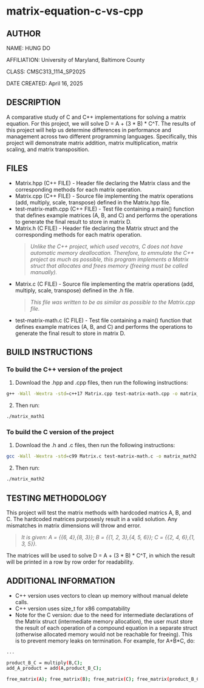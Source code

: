 # matrix-equation-c-vs-cpp
## AUTHOR
NAME: HUNG DO

AFFILIATION: University of Maryland, Baltimore County

CLASS: CMSC313_1114_SP2025

DATE CREATED: April 16, 2025

## DESCRIPTION 
A comparative study of C and C++ implementations for solving a matrix equation. For this project, we will solve D = A + (3 * B) * C^T. The results of this project will help us determine differences in performance and management across two different programming languages. Specifically, this project will demonstrate matrix addition, matrix multiplication, matrix scaling, and matrix transposition.

## FILES
- Matrix.hpp (C++ FILE) - Header file declaring the Matrix class and the corresponding methods for each matrix operation.
- Matrix.cpp (C++ FILE) - Source file implementing the matrix operations (add, multiply, scale, transpose) defined in the Matrix.hpp file.
- test-matrix-math.cpp (C++ FILE) - Test file containing a main() function that defines example matrices (A, B, and C) and performs the operations to generate the final result to store in matrix D.
- Matrix.h (C FILE) - Header file declaring the Matrix struct and the corresponding methods for each matrix operation.
  > *Unlike the C++ project, which used vecotrs, C does not have automatic memory deallocation. Therefore, to emmulate the C++ project as much as possible, this program implements a Matrix struct that allocates and frees memory (freeing must be called manually).*
- Matrix.c (C FILE) - Source file implementing the matrix operations (add, multiply, scale, transpose) defined in the .h file. 
  > *This file was written to be as similar as possible to the Matrix.cpp file.*
- test-matrix-math.c (C FILE) - Test file containing a main() function that defines example matrices (A, B, and C) and performs the operations to generate the final result to store in matrix D.

## BUILD INSTRUCTIONS
### To build the C++ version of the project
1. Download the .hpp and .cpp files, then run the following instructions:
```bash
g++ -Wall -Wextra -std=c++17 Matrix.cpp test-matrix-math.cpp -o matrix_math1
```

2. Then run: 
```bash
./matrix_math1
```
### To build the C version of the project
1. Download the .h and .c files, then run the following instructions:
```bash
gcc -Wall -Wextra -std=c99 Matrix.c test-matrix-math.c -o matrix_math2
```

2. Then run: 
```bash
./matrix_math2
```

## TESTING METHODOLOGY
This project will test the matrix methods with hardcoded matrics A, B, and C. The hardcoded matrices purposesly result in a valid solution. Any mismatches in matrix dimensions will throw and error. 
> *It is given: A = {{6, 4},{8, 3}}; B = {{1, 2, 3},{4, 5, 6}}; C = {{2, 4, 6},{1, 3, 5}}.*

The matrices will be used to solve D = A + (3 * B) * C^T, in which the result will be printed in a row by row order for readability.

## ADDITIONAL INFORMATION
- C++ version uses vectors to clean up memory without manual delete calls.
- C++ version uses size_t for x86 compatability
- Note for the C version: due to the need for intermediate declarations of the Matrix struct (intermediate memory allocation), the user must store the result of each operation of a compound equation in a separate struct (otherwise allocated memory would not be reachable for freeing). This is to prevent memory leaks on termination. For example, for A+B*C, do:
```bash
...

product_B_C = multiply(B,C);
add_A_product = add(A,product_B_C);

free_matrix(A); free_matrix(B); free_matrix(C); free_matrix(product_B_C); free_matrix(add_A_product);
```
